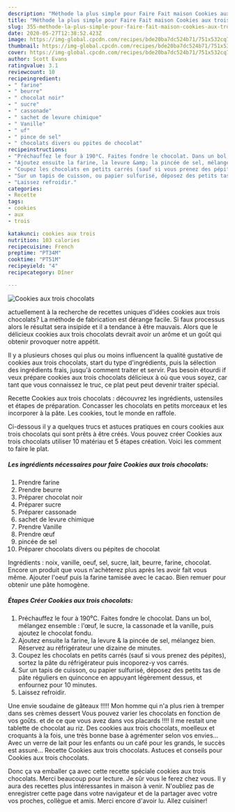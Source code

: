 ```yaml
---
description: "Méthode la plus simple pour Faire Fait maison Cookies aux trois chocolats"
title: "Méthode la plus simple pour Faire Fait maison Cookies aux trois chocolats"
slug: 355-methode-la-plus-simple-pour-faire-fait-maison-cookies-aux-trois-chocolats
date: 2020-05-27T12:38:52.423Z
image: https://img-global.cpcdn.com/recipes/bde20ba7dc524b71/751x532cq70/cookies-aux-trois-chocolats-photo-principale-de-la-recette.jpg
thumbnail: https://img-global.cpcdn.com/recipes/bde20ba7dc524b71/751x532cq70/cookies-aux-trois-chocolats-photo-principale-de-la-recette.jpg
cover: https://img-global.cpcdn.com/recipes/bde20ba7dc524b71/751x532cq70/cookies-aux-trois-chocolats-photo-principale-de-la-recette.jpg
author: Scott Evans
ratingvalue: 3.1
reviewcount: 10
recipeingredient:
- " farine"
- " beurre"
- " chocolat noir"
- " sucre"
- " cassonade"
- " sachet de levure chimique"
- " Vanille"
- " uf"
- " pince de sel"
- " chocolats divers ou ppites de chocolat"
recipeinstructions:
- "Préchauffez le four à 190⁰C. Faites fondre le chocolat. Dans un bol, mélangez ensemble : l&#39;œuf, le sucre, la cassonade et la vanille, puis ajoutez le chocolat fondu."
- "Ajoutez ensuite la farine, la levure &amp; la pincée de sel, mélangez bien. Réservez au réfrigérateur une dizaine de minutes."
- "Coupez les chocolats en petits carrés (sauf si vous prenez des pépites), sortez la pâte du réfrigérateur puis incoporez-y vos carrés."
- "Sur un tapis de cuisson, ou papier sulfurisé, déposez des petits tas de pâte réguliers en quinconce en appuyant légèrement dessus, et enfournez pour 10 minutes."
- "Laissez refroidir."
categories:
- Recette
tags:
- cookies
- aux
- trois

katakunci: cookies aux trois 
nutrition: 103 calories
recipecuisine: French
preptime: "PT34M"
cooktime: "PT51M"
recipeyield: "4"
recipecategory: Dîner

---
```



![Cookies aux trois chocolats](https://img-global.cpcdn.com/recipes/bde20ba7dc524b71/751x532cq70/cookies-aux-trois-chocolats-photo-principale-de-la-recette.jpg)

actuellement à la recherche de recettes uniques d'idées cookies aux trois chocolats? La méthode de fabrication est dérange facile. Si faux processus alors le résultat sera insipide et il a tendance à être mauvais. Alors que le délicieux cookies aux trois chocolats devrait avoir un arôme et un goût qui obtenir provoquer notre appétit.

Il y a plusieurs choses qui plus ou moins influencent la qualité gustative de cookies aux trois chocolats, start du type d'ingrédients, puis la sélection des ingrédients frais, jusqu'à comment traiter et servir. Pas besoin étourdi if veux prépare cookies aux trois chocolats délicieux à où que vous soyez, car tant que vous connaissez le truc, ce plat peut peut devenir traiter spécial.

Recette Cookies aux trois chocolats : découvrez les ingrédients, ustensiles et étapes de préparation. Concasser les chocolats en petits morceaux et les incorporer à la pâte. Les cookies, tout le monde en raffole.


Ci-dessous il y a quelques trucs et astuces pratiques en cours cookies aux trois chocolats qui sont prêts à être créés. Vous pouvez créer Cookies aux trois chocolats utiliser 10 matériau et 5 étapes création. Voici les comment to faire le plat.

<!--inarticleads1-->

##### Les ingrédients nécessaires pour faire Cookies aux trois chocolats:

1. Prendre  farine
1. Prendre  beurre
1. Préparer  chocolat noir
1. Préparer  sucre
1. Préparer  cassonade
1.   sachet de levure chimique
1. Prendre  Vanille
1. Prendre  œuf
1.   pincée de sel
1. Préparer  chocolats divers ou pépites de chocolat


Ingrédients : noix, vanille, oeuf, sel, sucre, lait, beurre, farine, chocolat. Encore un produit que vous n&#39;achèterez plus après les avoir fait vous même. Ajouter l&#39;oeuf puis la farine tamisée avec le cacao. Bien remuer pour obtenir une pâte homogène. 

<!--inarticleads2-->

##### Étapes Créer Cookies aux trois chocolats:

1. Préchauffez le four à 190⁰C. Faites fondre le chocolat. Dans un bol, mélangez ensemble : l&#39;œuf, le sucre, la cassonade et la vanille, puis ajoutez le chocolat fondu.
1. Ajoutez ensuite la farine, la levure &amp; la pincée de sel, mélangez bien. Réservez au réfrigérateur une dizaine de minutes.
1. Coupez les chocolats en petits carrés (sauf si vous prenez des pépites), sortez la pâte du réfrigérateur puis incoporez-y vos carrés.
1. Sur un tapis de cuisson, ou papier sulfurisé, déposez des petits tas de pâte réguliers en quinconce en appuyant légèrement dessus, et enfournez pour 10 minutes.
1. Laissez refroidir.


Une envie soudaine de gâteaux !!!!! Mon homme qui n&#39;a plus rien à tremper dans ses crèmes dessert Vous pouvez varier les chocolats en fonction de vos goûts. et de ce que vous avez dans vos placards !!!! Il me restait une tablette de chocolat au riz. Des cookies aux trois chocolats, moelleux et croquants à la fois, une très bonne base à agrémenter selon vos envies… Avec un verre de lait pour les enfants ou un café pour les grands, le succès est assuré… Recette Cookies aux trois chocolats. Astuces et conseils pour Cookies aux trois chocolats. 


Donc ça va emballer ça avec cette recette spéciale cookies aux trois chocolats. Merci beaucoup pour lecture. Je sûr vous le ferez chez vous. Il y aura des recettes plus  intéressantes in maison à venir. N'oubliez pas de enregistrer cette page dans votre navigateur et de la partager avec votre vos proches, collègue et amis. Merci encore d'avoir lu. Allez cuisiner!
